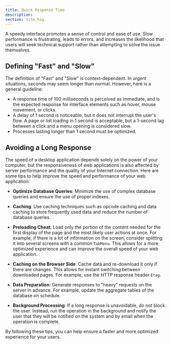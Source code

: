 ```yaml
---
title: Quick Response Time 
description:
section: site.hig.
---
```



A speedy interface promotes a sense of control and ease of use. Slow performance is frustrating, leads to errors, and increases the likelihood that users will seek technical support rather than attempting to solve the issue themselves.

## Defining "Fast" and "Slow"

The definition of "Fast" and "Slow" is context-dependent. In urgent situations, seconds may seem longer than normal. However, here is a general guideline:

- A response time of 100 milliseconds is perceived as immediate, and is the expected response for interface elements such as hover, mouse movement, or clicks.
- A delay of 1 second is noticeable, but it does not interrupt the user's flow. A page or list loading in 1 second is acceptable, but a 1-second lag between a click and a menu opening is considered slow.
- Processes lasting longer than 1 second must be optimized.

## Avoiding a Long Response

The speed of a desktop application depends solely on the power of your computer, but the responsiveness of web applications is also affected by server performance and the quality of your Internet connection. Here are some tips to help improve the speed and performance of your web application:

- **Optimize Database Queries**: Minimize the use of complex database queries and ensure the use of proper indexes.

- **Caching**: Use caching techniques such as opcode caching and data caching to store frequently used data and reduce the number of database queries.

- **Preloading Cheat**: Load only the portion of the content needed for the first display of the page and the most likely user actions at once. For example, if there is a lot of information on the screen, consider splitting it into several screens with a common `TabMenu`. This allows for a more optimized experience and can improve the overall speed of your web application.

- **Caching on the Browser Side**: Cache data and re-download it only if there are changes. This allows for instant switching between downloaded pages. For example, use the HTTP response header `Etag`.

- **Data Preparation**: Generate responses to "heavy" requests on the server in advance. For example, update the aggregate tables of the database on schedule.

- **Background Processing**: If a long response is unavoidable, do not block the user. Instead, run the operation in the background and notify the user that they will be notified on the system and by email when the operation is complete.

By following these tips, you can help ensure a faster and more optimized experience for your users.
